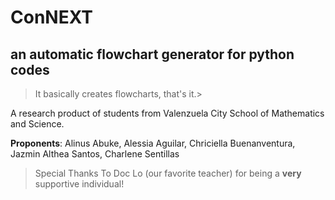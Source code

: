 # ConNEXT
## an automatic flowchart generator for python codes
>It basically creates flowcharts, that's it.>

A research product of students from Valenzuela City School of Mathematics and Science.

**Proponents**: Alinus Abuke, Alessia Aguilar, Chriciella Buenanventura, Jazmin Althea Santos, Charlene Sentillas

>Special Thanks To Doc Lo (our favorite teacher) for being a __very__ supportive individual!